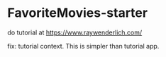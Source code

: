 # FavoriteMovies-starter
do tutorial at https://www.raywenderlich.com/

fix: tutorial context.
This is simpler than tutorial app.
